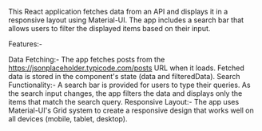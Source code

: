 This React application fetches data from an API and displays it in a responsive layout using Material-UI. The app includes a search bar that allows users to filter the displayed items based on their input.

Features:-

Data Fetching:- The app fetches posts from the https://jsonplaceholder.typicode.com/posts URL when it loads. Fetched data is stored in the component's state (data and filteredData).
Search Functionality:- A search bar is provided for users to type their queries. As the search input changes, the app filters the data and displays only the items that match the search query.
Responsive Layout:- The app uses Material-UI's Grid system to create a responsive design that works well on all devices (mobile, tablet, desktop).
